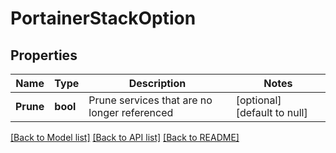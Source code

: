 # PortainerStackOption

## Properties
Name | Type | Description | Notes
------------ | ------------- | ------------- | -------------
**Prune** | **bool** | Prune services that are no longer referenced | [optional] [default to null]

[[Back to Model list]](../README.md#documentation-for-models) [[Back to API list]](../README.md#documentation-for-api-endpoints) [[Back to README]](../README.md)


